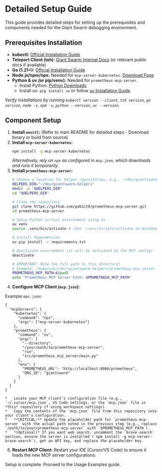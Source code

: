 # Detailed Setup Guide

This guide provides detailed steps for setting up the prerequisites and components needed for the Giant Swarm debugging environment.

## Prerequisites Installation

*   **kubectl:** [Official Installation Guide](https://kubernetes.io/docs/tasks/tools/install-kubectl/)
*   **Teleport Client (tsh):** [Giant Swarm Internal Docs](https://intranet.giantswarm.io/docs/support-and-ops/teleport/#installing-teleport) (or relevant public docs if available)
*   **Go (1.21+):** [Official Installation Guide](https://go.dev/doc/install)
*   **Node.js/npm/npx:** Needed for `mcp-server-kubernetes`. [Download Page](https://nodejs.org/)
*   **Python & uv (or pip/venv):** Needed for `prometheus-mcp-server`. 
    *   Install Python: [Python Downloads](https://www.python.org/downloads/)
    *   Install uv: `pip install uv` or follow [uv Installation Guide](https://github.com/astral-sh/uv#installation)

*Verify installations by running `kubectl version --client`, `tsh version`, `go version`, `node -v`, `npm -v`, `python --version`, `uv --version`.*

## Component Setup

1.  **Install `envctl`:** (Refer to main README for detailed steps - Download binary or build from source)
2.  **Install `mcp-server-kubernetes`:**
    ```bash
    npm install -g mcp-server-kubernetes
    ```
    *Alternatively, rely on `npx` as configured in `mcp.json`, which downloads and runs it temporarily.*
3.  **Install `prometheus-mcp-server`:**
    ```bash
    # Choose a location for helper repositories, e.g., ~/dev/giantswarm-helpers
    HELPERS_DIR="~/dev/giantswarm-helpers"
    mkdir -p "$HELPERS_DIR"
    cd "$HELPERS_DIR"
    
    # Clone the repository
    git clone https://github.com/pab1it0/prometheus-mcp-server.git
    cd prometheus-mcp-server

    # Setup Python virtual environment using uv
    uv venv 
    source .venv/bin/activate # (Use .\venv\Scripts\activate on Windows/PowerShell)
    
    # Install dependencies
    uv pip install -r requirements.txt
    
    # Deactivate environment (it will be activated by the MCP config)
    deactivate
    
    # IMPORTANT: Note the full path to this directory!
    # Example: /home/user/dev/giantswarm-helpers/prometheus-mcp-server
    PROMETHEUS_MCP_PATH=$(pwd)
    echo "Prometheus MCP Server Path: $PROMETHEUS_MCP_PATH"
    ```
4.  **Configure MCP Client (`mcp.json`):**

Example `mpc.json`:
```
{
  "mcpServers": {
    "kubernetes": {
      "command": "npx",
      "args": ["mcp-server-kubernetes"]
    },
    "prometheus": {
      "command": "uv",
      "args": [
        "--directory",
        "/your/path/to/prometheus-mcp-server",
        "run",
        "src/prometheus_mcp_server/main.py"
      ],
      "env": {
        "PROMETHEUS_URL": "http://localhost:8080/prometheus",
        "ORG_ID": "giantswarm"
      }
    }
  }
}
```

    *   Locate your MCP client's configuration file (e.g., `~/.cursor/mcp.json`, VS Code settings, or the `mcp.json` file in *this* repository if using workspace settings).
    *   Copy the contents of the `mcp.json` file from this repository into your client's configuration.
    *   **CRITICAL:** Update the placeholder path for `prometheus-mcp-server` with the actual path noted in the previous step (e.g., replace `/path/to/your/prometheus-mcp-server` with `$PROMETHEUS_MCP_PATH`).
    *   *(Optional)* If you want web search, uncomment the `brave-search` section, ensure the server is installed (`npm install -g mcp-server-brave-search`), get an API key, and replace the placeholder key.

6.  **Restart MCP Client:** Restart your IDE (Cursor/VS Code) to ensure it loads the new MCP server configurations.

Setup is complete. Proceed to the Usage Examples guide. 
